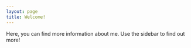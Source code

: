 ```yaml
---
layout: page
title: Welcome!
---
```


Here, you can find more information about me. Use the sidebar to find out more!



